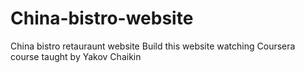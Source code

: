 # China-bistro-website
China bistro retauraunt website
Build this website watching Coursera course taught by Yakov Chaikin
